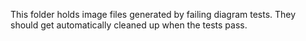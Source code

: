 This folder holds image files generated by failing diagram tests. They should
get automatically cleaned up when the tests pass.
